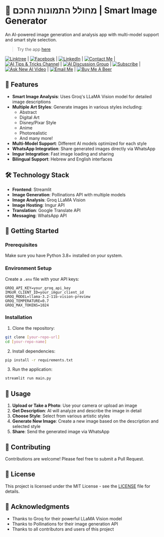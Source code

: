 # 🎨 מחולל התמונות החכם | Smart Image Generator

An AI-powered image generation and analysis app with multi-model support and smart style selection.

> Try the app [here](https://sagi-photo-to-photo.streamlit.app/)

[![Linktree](https://img.shields.io/badge/linktree-white?style=for-the-badge&logo=linktree&logoColor=43E55E)](https://linktr.ee/sagib?lt_utm_source=lt_share_link#373198503) |
[![Facebook](https://img.shields.io/badge/facebook-white?style=for-the-badge&logo=facebook&logoColor=0866FF)](https://www.facebook.com/sagi.baron) |
[![LinkedIn](https://img.shields.io/badge/linkedin-white?style=for-the-badge&logo=linkedin&logoColor=0A66C2)](https://www.linkedin.com/in/sagi-bar-on) |
[![Contact Me](https://img.shields.io/badge/CONTACT_ME-white?style=for-the-badge&logo=whatsapp&logoColor=25D366)](https://api.whatsapp.com/send?phone=972549995050) |
[![AI Tips & Tricks Channel](https://img.shields.io/badge/AI_TIPS_&_TRICKS_CHANNEL-white?style=for-the-badge&logo=whatsapp&logoColor=25D366)](https://whatsapp.com/channel/0029Vaj33VkEawds11JP9o1c) |
[![AI Discussion Group](https://img.shields.io/badge/AI_DISCUSSION_GROUP-white?style=for-the-badge&logo=whatsapp&logoColor=25D366)](https://whatsapp.com/channel/0029Vaj33VkEawds11JP9o1c) |
[![Subscribe](https://img.shields.io/badge/Subscribe_to_my_YouTube_channel-white?style=for-the-badge&logo=youtube&logoColor=FF0000)](https://www.youtube.com/@SagiBaron) |
[![Ask New AI Video](https://img.shields.io/badge/Ask_For_New_AI_Video-white?style=for-the-badge&logo=GoogleForms&logoColor=7248B9)](https://forms.gle/b5hw4Rfe6ZtXuiQV6) |
[![Email Me](https://img.shields.io/badge/email_me-white?style=for-the-badge&logo=gmail&logoColor=EA4335)](mailto:sagi.baron76@gmail.com) |
[![Buy Me A Beer](https://img.shields.io/badge/Buy_Me_A_Beer-white?style=for-the-badge&logo=buymeacoffee&logoColor=FFDD00)](https://buymeacoffee.com/sagibar)

## 🌟 Features

- **Smart Image Analysis**: Uses Groq's LLaMA Vision model for detailed image descriptions
- **Multiple Art Styles**: Generate images in various styles including:
  - Abstract
  - Digital Art
  - Disney/Pixar Style
  - Anime
  - Photorealistic
  - And many more!
- **Multi-Model Support**: Different AI models optimized for each style
- **WhatsApp Integration**: Share generated images directly via WhatsApp
- **Imgur Integration**: Fast image loading and sharing
- **Bilingual Support**: Hebrew and English interfaces

## 🛠️ Technology Stack

- **Frontend**: Streamlit
- **Image Generation**: Pollinations API with multiple models
- **Image Analysis**: Groq LLaMA Vision
- **Image Hosting**: Imgur API
- **Translation**: Google Translate API
- **Messaging**: WhatsApp API

## 🚀 Getting Started

### Prerequisites

Make sure you have Python 3.8+ installed on your system.

### Environment Setup

Create a `.env` file with your API keys:

```env
GROQ_API_KEY=your_groq_api_key
IMGUR_CLIENT_ID=your_imgur_client_id
GROQ_MODEL=llama-3.2-11b-vision-preview
GROQ_TEMPERATURE=0.7
GROQ_MAX_TOKENS=1024
```

### Installation

1. Clone the repository:
```bash
git clone [your-repo-url]
cd [your-repo-name]
```

2. Install dependencies:
```bash
pip install -r requirements.txt
```

3. Run the application:
```bash
streamlit run main.py
```

## 📱 Usage

1. **Upload or Take a Photo**: Use your camera or upload an image
2. **Get Description**: AI will analyze and describe the image in detail
3. **Choose Style**: Select from various artistic styles
4. **Generate New Image**: Create a new image based on the description and selected style
5. **Share**: Send the generated image via WhatsApp

## 👥 Contributing

Contributions are welcome! Please feel free to submit a Pull Request.

## 📄 License

This project is licensed under the MIT License - see the [LICENSE](LICENSE) file for details.

## 🙏 Acknowledgments

- Thanks to Groq for their powerful LLaMA Vision model
- Thanks to Pollinations for their image generation API
- Thanks to all contributors and users of this project